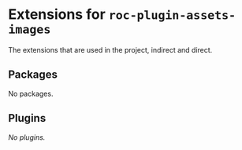 # Extensions for `roc-plugin-assets-images`

The extensions that are used in the project, indirect and direct.
## Packages
No packages.
## Plugins
_No plugins._